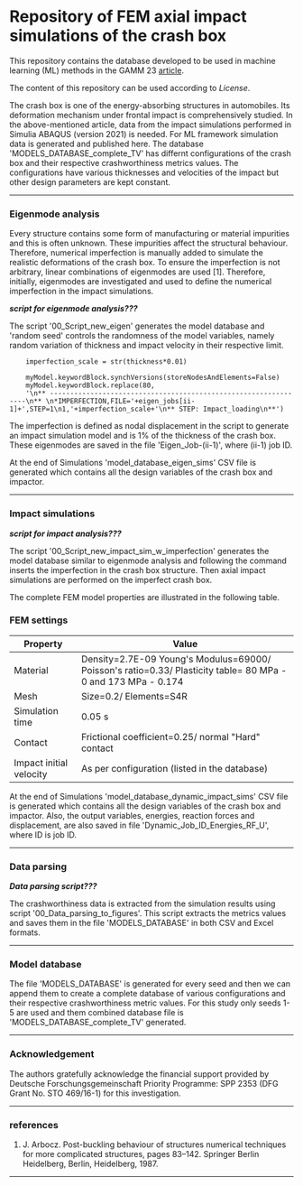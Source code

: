 # Repository of FEM axial impact simulations of the crash box

This repository contains the database developed to be used in machine learning (ML) methods in the GAMM 23 [article](https://onlinelibrary.wiley.com/doi/full/10.1002/pamm.202300145).

The content of this repository can be used according to *License*.

The crash box is one of the energy-absorbing structures in automobiles. Its deformation mechanism under frontal impact is comprehensively studied. In the above-mentioned article, data from the impact simulations performed in Simulia ABAQUS (version 2021) is needed. For ML framework simulation data is generated and published here. The database 'MODELS_DATABASE_complete_TV' has differnt configurations of the crash box and their respective crashworthiness metrics values. The configurations have various thicknesses and velocities of the impact but other design parameters are kept constant.

---
### Eigenmode analysis

Every structure contains some form of manufacturing or material impurities and this is often unknown. These impurities affect the structural behaviour. Therefore, numerical imperfection is manually added to simulate the realistic deformations of the crash box. To ensure the imperfection is not arbitrary, linear combinations of eigenmodes are used [1]. Therefore, initially, eigenmodes are investigated and used to define the numerical imperfection in the impact simulations.

**_script for eigenmode analysis???_**

The script '00_Script_new_eigen' generates the model database and 'random seed' controls the randomness of the model variables, namely random variation of thickness and impact velocity in their respective limit.

```
    imperfection_scale = str(thickness*0.01)
    
    myModel.keywordBlock.synchVersions(storeNodesAndElements=False)
    myModel.keywordBlock.replace(80, 
    '\n** ----------------------------------------------------------------\n** \n*IMPERFECTION,FILE='+eigen_jobs[ii-1]+',STEP=1\n1,'+imperfection_scale+'\n** STEP: Impact_loading\n**')

```

The imperfection is defined as nodal displacement in the script to generate an impact simulation model and is 1% of the thickness of the crash box. These eigenmodes are saved in the file 'Eigen_Job-(ii-1)', where (ii-1) job ID.

At the end of Simulations 'model_database_eigen_sims' CSV file is generated which contains all the design variables of the crash box and impactor.

---
### Impact simulations

**_script for impact analysis???_**

The script '00_Script_new_impact_sim_w_imperfection' generates the model database similar to eigenmode analysis and following the command inserts the imperfection in the crash box structure. Then axial impact simulations are performed on the imperfect crash box. 

The complete FEM model properties are illustrated in the following table.

### FEM settings

| Property  | Value |
| ------------- | ------------- |
| Material | Density=2.7E-09 Young's Modulus=69000/ Poisson's ratio=0.33/ Plasticity table= 80 MPa - 0 and 173 MPa - 0.174 |
| Mesh | Size=0.2/ Elements=S4R |
| Simulation time  | 0.05 s  |
| Contact | Frictional coefficient=0.25/ normal "Hard" contact |
| Impact initial velocity  | As per configuration (listed in the database) |

At the end of Simulations 'model_database_dynamic_impact_sims' CSV file is generated which contains all the design variables of the crash box and impactor. Also, the output variables, energies, reaction forces and displacement, are also saved in file 'Dynamic_Job_ID_Energies_RF_U', where ID is job ID.

---
### Data parsing 

**_Data parsing script???_**

The crashworthiness data is extracted from the simulation results using script '00_Data_parsing_to_figures'. This script extracts the metrics values and saves them in the file 'MODELS_DATABASE' in both CSV and Excel formats.

---
### Model database

The file 'MODELS_DATABASE' is generated for every seed and then we can append them to create a complete database of various configurations and their respective crashworthiness metric values. For this study only seeds 1-5 are used and them combined database file is 'MODELS_DATABASE_complete_TV' generated.

---
### Acknowledgement

The authors gratefully acknowledge the financial support provided by Deutsche Forschungsgemeinschaft Priority Programme: SPP 2353 (DFG Grant No. STO 469/16-1) for this investigation.

---
### references

1.  J. Arbocz. Post-buckling behaviour of structures numerical techniques for more complicated structures, pages 83–142. Springer Berlin Heidelberg, Berlin, Heidelberg, 1987.

---
